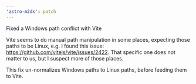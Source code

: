 ```yaml
---
'astro-m2dx': patch
---
```


Fixed a Windows path conflict with Vite

Vite seems to do manual path manipulation in some places, expecting those paths to be Linux, e.g. I found this issue: https://github.com/vitejs/vite/issues/2422. That specific one does not matter to us, but I suspect more of those places.

This fix un-normalizes Windows paths to Linux paths, before feeding them to Vite.
